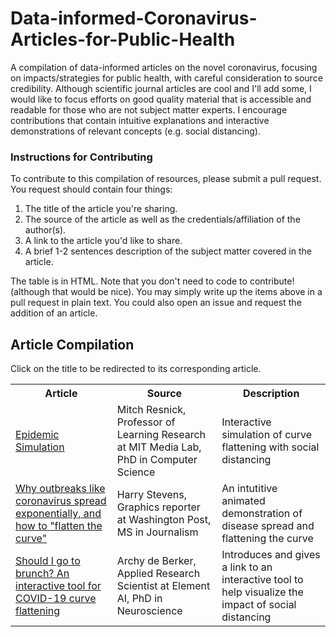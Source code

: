 # Data-informed-Coronavirus-Articles-for-Public-Health
A compilation of data-informed articles on the novel coronavirus, focusing on impacts/strategies for public health, with careful consideration to source credibility. Although scientific journal articles are cool and I'll add some, I would like to focus efforts on good quality material that is accessible and readable for those who are not subject matter experts. I encourage contributions that contain intuitive explanations and interactive demonstrations of relevant concepts (e.g. social distancing).

### Instructions for Contributing
  To contribute to this compilation of resources, please submit a pull request. 
  You request should contain four things:
  1) The title of the article you're sharing.
  2) The source of the article as well as the credentials/affiliation of the author(s).
  3) A link to the article you'd like to share.
  4) A brief 1-2 sentences description of the subject matter covered in the article.
  
  The table is in HTML. Note that you don't need to code to contribute! (although that would be nice).
  You may simply write up the items above in a pull request in plain text. You could also open an issue and request 
  the addition of an article.
  
## Article Compilation

Click on the title to be redirected to its corresponding article.

<table class="tg">
  <tr>
    <th class="tg-yw4l"><b>Article</b></th>
    <th class="tg-yw4l"><b>Source</b></th>
    <th class="tg-yw4l"><b>Description</b></th>
  </tr>
  <tr>
    <td class="tg-yw4l">
      <a href="https://scratch.mit.edu/projects/376656449/?fbclid=IwAR3XUF_iUswPuIydgZB9AUVfLElFHxgPIxsDwQOmD3vjI3FoMBXjuPupYDE<">
        <div style="height:100%;width:100%">
          Epidemic Simulation
        </div>
      </a>
    </td>
    <td class="tg-yw4l">Mitch Resnick, Professor of Learning Research at MIT Media Lab, PhD in Computer Science</td>
    <td class="tg-yw4l">Interactive simulation of curve flattening with social distancing</td>
  </tr>
  <tr>
    <td class="tg-yw4l">
      <a href="https://www.washingtonpost.com/graphics/2020/world/corona-simulator/?fbclid=IwAR1TUSfRZlzZzDTImeptdU7LKcSNPsz3_rVfBjuYWbxiRneDdO1oOhsKj7Q">
        <div style="height:100%;width:100%">
          Why outbreaks like coronavirus spread exponentially, and how to "flatten the curve"
        </div>
      </a>
    </td>
    <td class="tg-yw4l">Harry Stevens, Graphics reporter at Washington Post, MS in Journalism</td>
    <td class="tg-yw4l">An intutitive animated demonstration of disease spread and flattening the curve</td>
    </td>
  </tr>
  <tr>
    <td class="tg-yw4l">
      <a href="https://towardsdatascience.com/should-i-go-to-brunch-an-interactive-tool-for-covid-19-curve-flattening-6ab6a914af0">
        <div style="height:100%;width:100%">
          Should I go to brunch? An interactive tool for COVID-19 curve flattening
        </div>
      </a>
    </td>
    <td class="tg-yw4l">Archy de Berker, Applied Research Scientist at Element AI, PhD in Neuroscience </td>
    <td class="tg-yw4l">Introduces and gives a link to an interactive tool to help visualize the impact of social distancing</td>
    </td>
  </tr>
</table>


